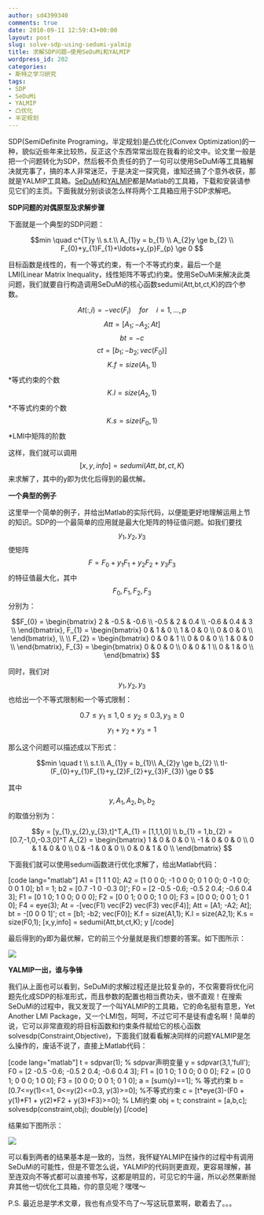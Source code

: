 ```yaml
---
author: sd4399340
comments: true
date: 2010-09-11 12:59:43+00:00
layout: post
slug: solve-sdp-using-sedumi-yalmip
title: 求解SDP问题—使用SeDuMi和YALMIP
wordpress_id: 202
categories:
- 斯特之学习研究
tags:
- SDP
- SeDuMi
- YALMIP
- 凸优化
- 半定规划
---
```


SDP(SemiDefinite Programing，半定规划)是凸优化(Convex Optimization)的一种，貌似近些年来比较热，反正这个东西常常出现在我看的论文中。论文里一般是把一个问题转化为SDP，然后极不负责任的扔了一句可以使用SeDuMi等工具箱解决就完事了，搞的本人非常迷茫，于是决定一探究竟，谁知还搞了个意外收获，那就是YALMIP工具箱。[SeDuMi](http://sedumi.ie.lehigh.edu/)和[YALMIP](http://users.isy.liu.se/johanl/yalmip/)都是Matlab的工具箱，下载和安装请参见它们的主页。下面我就分别谈谈怎么样将两个工具箱应用于SDP求解吧。

**SDP问题的对偶原型及求解步骤**

下面就是一个典型的SDP问题：

$$min \quad c^{T}y \\ s.t.\\ A_{1}y = b_{1} \\ A_{2}y \ge b_{2} \\ F_{0}+y_{1}F_{1}+\ldots+y_{p}F_{p} \ge 0 $$

目标函数是线性的，有一个等式约束，有一个不等式约束，最后一个是LMI(Linear Matrix Inequality，线性矩阵不等式)约束。使用SeDuMi来解决此类问题，我们就要自行构造调用SeDuMi的核心函数sedumi(Att,bt,ct,K)的四个参数。

$$At(:,i)  = -vec(F_{i}) \quad for \quad i = 1,\ldots, p$$
$$Att = [A_{1};-A_{2};At]$$
$$bt = -c$$
$$ct = [b_{1};-b_{2};vec(F_{0})]$$
$$K.f = size(A_{1},1) $$   *等式约束的个数
$$K.l = size(A_{2},1) $$   *不等式约束的个数
$$K.s = size(F_{0},1) $$   *LMI中矩阵的阶数

这样，我们就可以调用$$[x,y,info] = sedumi(Att,bt,ct,K)$$来求解了，其中的y即为优化后得到的最优解。
<!-- more -->
**一个典型的例子**

这里举一个简单的例子，并给出Matlab的实际代码，以便能更好地理解运用上节的知识。SDP的一个最简单的应用就是最大化矩阵的特征值问题。如我们要找$$y_{1},y_{2},y_{3}$$使矩阵$$F = F_{0}+y_{1}F_{1}+y_{2}F_{2}+y_{3}F_{3}$$的特征值最大化，其中$$F_{0},F_{1},F_{2},F_{3}$$分别为：

$$F_{0} =
\begin{bmatrix}
2 & -0.5 & -0.6 \\
-0.5 & 2 & 0.4 \\
-0.6 & 0.4 & 3 \\
\end{bmatrix},
F_{1} =
\begin{bmatrix}
0 & 1 & 0 \\
1 & 0 & 0 \\
0 & 0 & 0 \\
\end{bmatrix}, \\ \\
F_{2} =
\begin{bmatrix}
0 & 0 & 1 \\
0 & 0 & 0 \\
1 & 0 & 0 \\
\end{bmatrix},
F_{3} =
\begin{bmatrix}
0 & 0 & 0 \\
0 & 0 & 1 \\
0 & 1 & 0 \\
\end{bmatrix}
$$

同时，我们对$$y_{1},y_{2},y_{3}$$也给出一个不等式限制和一个等式限制：

$$0.7 \le y_{1} \le 1,0 \le y_{2} \le 0.3,y_{3} \ge 0 $$
$$y_{1}+y_{2}+y_{3} = 1 $$

那么这个问题可以描述成以下形式：

$$min \quad t \\ s.t.\\ A_{1}y = b_{1}\\ A_{2}y \ge b_{2} \\ tI-(F_{0}+y_{1}F_{1}+y_{2}F_{2}+y_{3}F_{3}) \ge  0  $$

其中$$y,A_{1},A_{2},b_{1},b_{2}$$的取值分别为：

$$y = [y_{1},y_{2},y_{3},t]^T,A_{1} = [1,1,1,0] \\
b_{1} = 1,b_{2} = [0.7,-1,0,-0.3,0]^T
A_{2} =
\begin{bmatrix}
1 & 0 & 0 & 0 \\
-1 & 0 & 0 & 0 \\
0 & 1 & 0 & 0 \\
0 & -1 & 0 & 0 \\
0 & 0 & 1 & 0 \\
\end{bmatrix}
$$

下面我们就可以使用sedumi函数进行优化求解了，给出Matlab代码：

[code lang="matlab"]
A1 = [1 1 1 0];
A2 = [1 0 0 0; -1 0 0 0; 0 1 0 0; 0 -1 0 0; 0 0 1 0];
b1 = 1;
b2 = [0.7 -1 0 -0.3 0]';
F0 = [2 -0.5 -0.6; -0.5 2 0.4; -0.6 0.4 3];
F1 = [0 1 0; 1 0 0; 0 0 0];
F2 = [0 0 1; 0 0 0; 1 0 0];
F3 = [0 0 0; 0 0 1; 0 1 0];
F4 = eye(3);
At = -[vec(F1) vec(F2) vec(F3) vec(F4)];
Att = [A1; -A2; At];
bt = -[0 0 0 1]';
ct = [b1; -b2; vec(F0)];
K.f = size(A1,1);
K.l = size(A2,1);
K.s = size(F0,1);
[x,y,info] = sedumi(Att,bt,ct,K);
y
[/code]

最后得到的y即为最优解，它的前三个分量就是我们想要的答案。如下图所示：

[![](http://pinkyjie.com/wordpress/wp-content/uploads/2010/09/sedumi.png)](http://pinkyjie.com/wordpress/wp-content/uploads/2010/09/sedumi.png)

**YALMIP一出，谁与争锋**

我们从上面也可以看到，SeDuMi的求解过程还是比较复杂的，不仅需要将优化问题先化成SDP的标准形式，而且参数的配置也相当费功夫，很不直观！在搜索SeDuMi的过程中，我又发现了一个叫YALMIP的工具箱，它的命名挺有意思，Yet Another LMI Package，又一个LMI包，呵呵，不过它可不是徒有虚名啊！简单的说，它可以非常直观的将目标函数和约束条件赋给它的核心函数solvesdp(Constraint,Objective)，下面我们就看看解决同样的问题YALMIP是怎么操作的，废话不说了，直接上Matlab代码：

[code lang="matlab"]
t = sdpvar(1); % sdpvar声明变量
y = sdpvar(3,1,'full');
F0 = [2 -0.5 -0.6; -0.5 2 0.4; -0.6 0.4 3];
F1 = [0 1 0; 1 0 0; 0 0 0];
F2 = [0 0 1; 0 0 0; 1 0 0];
F3 = [0 0 0; 0 0 1; 0 1 0];
a = [sum(y)==1]; % 等式约束
b = [0.7<=y(1)<=1, 0<=y(2)<=0.3, y(3)>=0]; %不等式约束
c = [t*eye(3)-(F0 + y(1)*F1 + y(2)*F2 + y(3)*F3)>=0]; % LMI约束
obj = t;
constraint = [a,b,c];
solvesdp(constraint,obj);
double(y)
[/code]

结果如下图所示：

[![](http://pinkyjie.com/wordpress/wp-content/uploads/2010/09/yalmip.png)](http://pinkyjie.com/wordpress/wp-content/uploads/2010/09/yalmip.png)

可以看到两者的结果基本是一致的，当然，我怀疑YALMIP在操作的过程中有调用SeDuMi的可能性，但是不管怎么说，YALMIP的代码则更直观，更容易理解，甚至连双向不等式都可以直接书写，这都是明显的，可见它的牛逼，所以必然果断抛弃其他一切优化工具箱，你的意见呢？嘿嘿～

P.S. 最近总是学术文章，我也有点受不鸟了～写这玩意累啊，歇着去了。。。
